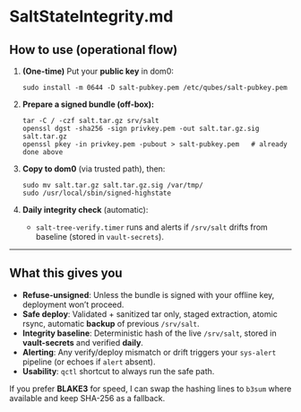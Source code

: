 # SaltStateIntegrity.md

## How to use (operational flow)

1. **(One-time)** Put your **public key** in dom0:

   ```
   sudo install -m 0644 -D salt-pubkey.pem /etc/qubes/salt-pubkey.pem
   ```

2. **Prepare a signed bundle (off-box):**

   ```
   tar -C / -czf salt.tar.gz srv/salt
   openssl dgst -sha256 -sign privkey.pem -out salt.tar.gz.sig salt.tar.gz
   openssl pkey -in privkey.pem -pubout > salt-pubkey.pem   # already done above
   ```

3. **Copy to dom0** (via trusted path), then:

   ```
   sudo mv salt.tar.gz salt.tar.gz.sig /var/tmp/
   sudo /usr/local/sbin/signed-highstate
   ```

4. **Daily integrity check** (automatic):

   - `salt-tree-verify.timer` runs and alerts if `/srv/salt` drifts from baseline (stored in `vault-secrets`).

---

## What this gives you

- **Refuse-unsigned**: Unless the bundle is signed with your offline key, deployment won’t proceed.
- **Safe deploy**: Validated + sanitized tar only, staged extraction, atomic rsync, automatic **backup** of previous `/srv/salt`.
- **Integrity baseline**: Deterministic hash of the live `/srv/salt`, stored in **vault-secrets** and verified **daily**.
- **Alerting**: Any verify/deploy mismatch or drift triggers your `sys-alert` pipeline (or echoes if `alert` absent).
- **Usability**: `qctl` shortcut to always run the safe path.

If you prefer **BLAKE3** for speed, I can swap the hashing lines to `b3sum` where available and keep SHA-256 as a fallback.
